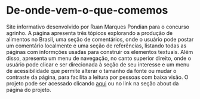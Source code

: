 # De-onde-vem-o-que-comemos
Site informativo desenvolvido por Ruan Marques Pondian para o concurso agrinho.
A página apresenta três tópicos explorando a produção de alimentos no Brasil, uma seção de comentários, onde o usuário pode postar um comentário localmente e uma seção de referências, listando todas as páginas com informções usadas para construir os elementos textuais.
Além disso, apresenta um menu de navegação, no canto superior direito, onde o usuário pode clicar e ser direcionada à seção de seu interesse e um menu de acessibilidade que permite alterar o tamanho da fonte ou mudar o contraste da página, para facilita a leitura por pessoas com baixa visão.
O projeto pode ser acessado clicando [aqui](https://diamante-2200.github.io/De-onde-vem-o-que-comemos/) ou no link na seção about da página do projeto.
